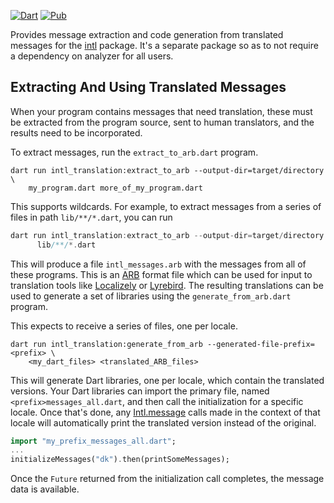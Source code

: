 [![Dart](https://github.com/dart-lang/i18n/actions/workflows/intl_translation.yml/badge.svg)](https://github.com/dart-lang/i18n/actions/workflows/intl_translation.yml)
[![Pub](https://img.shields.io/pub/v/intl_translation.svg)](https://pub.dev/packages/intl_translation)

Provides message extraction and code generation from translated messages for the
[intl][intl] package. It's a separate package so as to not require a dependency
on analyzer for all users.

## Extracting And Using Translated Messages

When your program contains messages that need translation, these must be
extracted from the program source, sent to human translators, and the results
need to be incorporated.

To extract messages, run the `extract_to_arb.dart` program.

```
dart run intl_translation:extract_to_arb --output-dir=target/directory \
    my_program.dart more_of_my_program.dart
```

This supports wildcards. For example, to extract messages from a series of files in path `lib/**/*.dart`, you can run
```dart
dart run intl_translation:extract_to_arb --output-dir=target/directory
      lib/**/*.dart
```

This will produce a file `intl_messages.arb` with the messages from all of these
programs. This is an [ARB][arb] format file which can be used for input to
translation tools like [Localizely][localizely] or [Lyrebird][lyrebird]. The resulting translations can
be used to generate a set of libraries using the `generate_from_arb.dart`
program.

This expects to receive a series of files, one per locale.

```
dart run intl_translation:generate_from_arb --generated-file-prefix=<prefix> \
    <my_dart_files> <translated_ARB_files>
```

This will generate Dart libraries, one per locale, which contain the translated
versions. Your Dart libraries can import the primary file, named
`<prefix>messages_all.dart`, and then call the initialization for a specific
locale. Once that's done, any [Intl.message][intl.message] calls made in the
context of that locale will automatically print the translated version instead
of the original.

```dart
import "my_prefix_messages_all.dart";
...
initializeMessages("dk").then(printSomeMessages);
```

Once the `Future` returned from the initialization call completes, the message
data is available.

[intl]: https://pub.dev/packages/intl
[intl.message]: https://pub.dev/documentation/intl/latest/intl/Intl/message.html
[arb]:
  https://github.com/google/app-resource-bundle/wiki/ApplicationResourceBundleSpecification
[localizely]: https://localizely.com/
[lyrebird]: https://lyrebird.dev/
